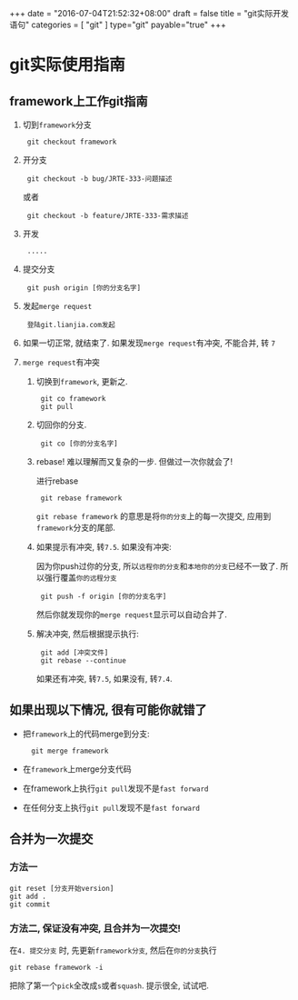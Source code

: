 +++
date = "2016-07-04T21:52:32+08:00"
draft = false
title = "git实际开发语句"
categories = [ "git" ]
type="git"
payable="true"
+++


# git实际使用指南

## framework上工作git指南
1. 切到`framework`分支

        git checkout framework

2. 开分支

        git checkout -b bug/JRTE-333-问题描述

    或者

        git checkout -b feature/JRTE-333-需求描述

3. 开发

        .....

4. 提交分支

        git push origin [你的分支名字]

5. 发起`merge request`

        登陆git.lianjia.com发起

6. 如果一切正常, 就结束了. 如果发现`merge request`有冲突, 不能合并, 转 `7`

7.  `merge request`有冲突

    1. 切换到`framework`, 更新之.

            git co framework
            git pull

    2. 切回你的分支.
        
            git co [你的分支名字]

    3. rebase! 难以理解而又复杂的一步. 但做过一次你就会了! 

        进行rebase

            git rebase framework
            
        `git rebase framework` 的意思是将`你的分支`上的每一次提交, 应用到`framework`分支的尾部.

    4. 如果提示有冲突, 转`7.5`. 如果没有冲突:

        因为你push过你的分支, 所以`远程你的分支`和`本地你的分支`已经不一致了. 所以强行覆盖`你的远程分支`

            git push -f origin [你的分支名字]

        然后你就发现你的`merge request`显示可以自动合并了. 

    5. 解决冲突, 然后根据提示执行:

            git add [冲突文件]
            git rebase --continue
    
        如果还有冲突, 转`7.5`, 如果没有, 转`7.4`.


## 如果出现以下情况, 很有可能你就错了
* 把`framework`上的代码merge到分支:

        git merge framework

* 在`framework`上merge分支代码

* 在framework上执行`git pull`发现不是`fast forward`

* 在任何分支上执行`git pull`发现不是`fast forward`


## 合并为一次提交
### 方法一

    git reset [分支开始version]
    git add .
    git commit

### 方法二, 保证没有冲突, 且合并为一次提交!
在`4. 提交分支` 时, 先更新`framework分支`, 然后在`你的分支`执行

    git rebase framework -i

 把除了第一个`pick`全改成`s`或者`squash`. 提示很全, 试试吧.